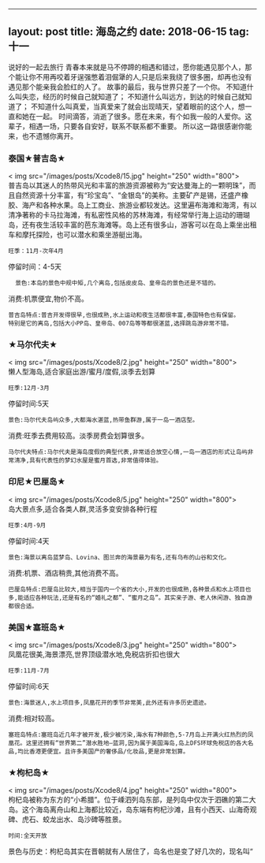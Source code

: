 --- 
 layout: post 
 title: 海岛之约 
 date: 2018-06-15 
 tag: 十一 
 --- 
 说好的一起去旅行 
 青春本来就是马不停蹄的相遇和错过，愿你能遇见那个人，那个能让你不用再咬着牙逞强憋着泪倔犟的人,只是后来我绕了很多圈，却再也没有遇见那个能亲我会脸红的人了。 
 故事的最后，我与世界只差了一个你。 
 不知道什么叫失恋，经历的时候自己就知道了； 
 不知道什么叫远方，到达的时候自己就知道了； 
 不知道什么叫真爱，当真爱来了就会出现晴天，望着眼前的这个人，想一直和她在一起。 
 时间滴答，消逝了很多。愿在未来，有个如我一般的人爱你。这辈子，相遇一场，只要各自安好，联系不联系都不重要。 
 所以这一路很感谢你能来，也不遗憾你离开。  
 ### 泰国★普吉岛★ 
 < img src="/images/posts/Xcode8/15.jpg" height="250" width="800">  
 普吉岛以其迷人的热带风光和丰富的旅游资源被称为“安达曼海上的一颗明珠”，而且自然资源十分丰富，有“珍宝岛”、“金银岛”的美称。主要矿产是锡，还盛产橡胶、海产和各种水果。岛上工商业、旅游业都较发达。这里遍布海滩和海湾，有以清净著称的卡马拉海滩，有私密性风格的苏林海滩，有经常举行海上运动的珊瑚岛，还有夜生活较丰富的芭东海滩等。岛上还有很多山，游客可以在岛上乘坐出租车和摩托探险，也可以潜水和乘坐游艇出海。 
   ``` 
 旺季：11月-次年4月 
 ``` 
 停留时间：4-5天 
 ``` 
   景色:本岛的景色中规中矩,几个离岛,包括皮皮岛、皇帝岛的景色还是不错的。 
 ``` 
 消费:机票便宜,物价不高。 
 ``` 
 普吉岛特点:普吉开发得很早,也很成熟,水上运动和夜生活都很丰富,泰国特色也有保留。 
 特别是它的离岛,包括大小PP岛、皇帝岛、007岛等等都很湛蓝,选择跳岛游非常不错。 
   ``` 
 ### ★马尔代夫★ 
 < img src="/images/posts/Xcode8/2.jpg" height="250" width="800">  
 懒人型海岛,适合家庭出游/蜜月/度假,淡季去划算 
 ``` 
 旺季:12月-3月 
 ``` 
 停留时间:5天 
 ``` 
 景色:马尔代夫岛屿众多,大都海水湛蓝,热带鱼群游,属于一岛一酒店型。 
 ``` 
 消费:旺季去费用较高。淡季房费会划算很多。 
 ``` 
 马尔代夫特点:马尔代夫是海岛度假的典型代表,非常适合放空心情,一岛一酒店的形式让岛屿非常清净,具有代表性的梦幻水屋是蜜月首选,非常值得体验。 
 ``` 
 ### 印尼★巴厘岛★ 
 < img src="/images/posts/Xcode8/5.jpg" height="250" width="800">  
 岛大景点多,适合各类人群,灵活多变安排各种行程 
 ``` 
 旺季:4月-9月 
 ``` 
 停留时间:4天 
 ``` 
 景色:海景以离岛蓝梦岛、Lovina、图兰奔的海景最为有名,还有乌布的山谷和文化。 
 ``` 
 消费:机票、酒店稍贵,其他消费不高。 
 ``` 
 巴厘岛特点:巴厘岛比较大,相当于国内一个省的大小,开发的也很成熟,各种景点和水上项目也多,能适应各种玩法,还是有名的“婚礼之都”、“蜜月之岛”。其实亲子游、老人休闲游、独自游都很合适。 
 ``` 
 ### 美国★塞班岛★ 
 < img src="/images/posts/Xcode8/3.jpg" height="250" width="800">  
 凤凰花很美,海景漂亮,世界顶级潜水地,免税店折扣也很大 
 ``` 
 旺季:11月-7月 
 ``` 
 停留时间:6天 
 ``` 
 景色:海景迷人,水上项目多,凤凰花开的季节非常美,此外还有许多历史遗迹。 
 ``` 
 消费:相对较高。 
 ``` 
 塞班岛特点:塞班岛近几年才被开发,极少被污染,海水有7种颜色,5-7月岛上开满火红热烈的凤凰花。这里还拥有“世界第二”潜水胜地—蓝洞,因为属于美国海岛,岛上DFS环球免税店的各大名品,均比香港更便宜。且许多美国产的奢侈品/化妆品,更是非常划算。 
 ``` 
 ### ★枸杞岛★ 
 < img src="/images/posts/Xcode8/4.jpg" height="250" width="800">  
 枸杞岛被称为东方的“小希腊”。位于嵊泗列岛东部，是列岛中仅次于泗礁的第二大岛。这个海岛离舟山和上海都比较近，岛东端有枸杞沙滩，且有小西天、山海奇观碑、虎石、蛟龙出水、岛沙碑等胜景。 
 ``` 
 时间:全天开放 
 ``` 
 景色与历史：枸杞岛其实在晋朝就有人居住了，岛名也是变了好几次的，现名叫“
 ```
